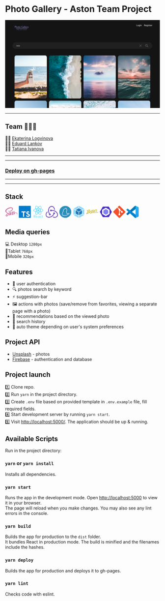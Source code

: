 # Photo Gallery - Aston Team Project

[![Project screenshot](https://raw.githubusercontent.com/Tatty13/imgs-for-README/main/aston/aston-team-project-1.png)](https://tatty13.github.io/aston-team-project/)

---

## Team 👨🏻‍💻

👩🏻 [Ekaterina Logvinova](https://github.com/flogea)\
👨🏻 [Eduard Lankov](https://github.com/SenSeTioN)\
👩🏻 [Tatiana Ivanova](https://github.com/Tatty13)

---
---

### [Deploy on gh-pages](https://tatty13.github.io/aston-team-project/)

---
---

## Stack

<div>

  <img src="https://raw.githubusercontent.com/devicons/devicon/master/icons/sass/sass-original.svg" title="SASS" alt="SASS" width="40" height="40"/>

  <img src="https://raw.githubusercontent.com/devicons/devicon/master/icons/typescript/typescript-original.svg" title="TypeScript" alt="TypeScript" width="40" height="40"/>

  <img src="https://raw.githubusercontent.com/devicons/devicon/master/icons/react/react-original-wordmark.svg" title="React" alt="React" width="40" height="40"/>

  <img src="https://raw.githubusercontent.com/devicons/devicon/master/icons/redux/redux-original.svg" title="Redux Toolkit" alt="Redux Toolkit" width="40" height="40"/>

  <img src="https://raw.githubusercontent.com/devicons/devicon/master/icons/yarn/yarn-original.svg" title="Yarn" alt="Yarn" width="40" height="40"/>

  <img src="https://raw.githubusercontent.com/devicons/devicon/master/icons/webpack/webpack-original.svg" title="Webpack" alt="Webpack" width="40" height="40"/>

  <img src="https://raw.githubusercontent.com/devicons/devicon/master/icons/babel/babel-original.svg" title="Babel" alt="Babel" width="40" height="40"/>

  <img src="https://raw.githubusercontent.com/devicons/devicon/master/icons/eslint/eslint-original.svg" title="Eslint" alt="Eslint" width="40" height="40"/>

  <img src="https://raw.githubusercontent.com/devicons/devicon/master/icons/git/git-original.svg" title="Git" alt="Git" width="40" height="40"/>

  <img src="https://raw.githubusercontent.com/devicons/devicon/master/icons/vscode/vscode-original.svg" title="VSCode" alt="VSCode" width="40" height="40"/>
</div>

## Media queries

💻 Desktop `1280px`  
📱Tablet `768px`  
🤳Mobile `320px`  

## Features

* 🔐 user authentication
* 🔍 photos search by keyword
* ⚡ suggestion-bar
* 🖼️ actions with photos (save/remove from favorites, viewing a separate page with a photo)
* 🧾 recommendations based on the viewed photo
* 💾 search history
* 🎨 auto theme depending on user's system preferences

## Project API

* [Unsplash](https://unsplash.com/developers) - photos
* [Firebase](https://firebase.google.com/docs) - authentication and database

## Project launch

1️⃣ Clone repo.\
2️⃣ Run `yarn` in the project directory.\
3️⃣ Create `.env` file based on provided template in `.env.example` file, fill required fields.\
4️⃣ Start development server by running `yarn start`.\
5️⃣ Visit <http://localhost:5000/>. The application should be up & running.

## Available Scripts

Run in the project directory:

### `yarn` or `yarn install`

Installs all dependencies.

### `yarn start`

Runs the app in the development mode. Open [http://localhost:5000](http://localhost:5000) to view it in your browser.\
The page will reload when you make changes. You may also see any lint errors in the console.

### `yarn build`

Builds the app for production to the `dist` folder.\
It bundles React in production mode. The build is minified and the filenames include the hashes.

### `yarn deploy`

Builds the app for production and deploys it to gh-pages.

### `yarn lint`

Checks code with eslint.
